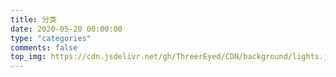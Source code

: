 ```yaml
---
title: 分类
date: 2020-05-20 00:00:00
type: "categories"
comments: false
top_img: https://cdn.jsdelivr.net/gh/ThreerEyed/CDN/background/lights.jpg
---
```


